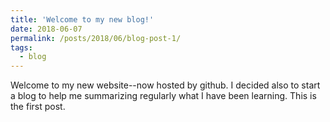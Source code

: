 ```yaml
---
title: 'Welcome to my new blog!'
date: 2018-06-07
permalink: /posts/2018/06/blog-post-1/
tags:
  - blog
---
```


Welcome to my new website--now hosted by github. I decided also to start a blog to help me summarizing regularly what I have been learning. This is the first post.